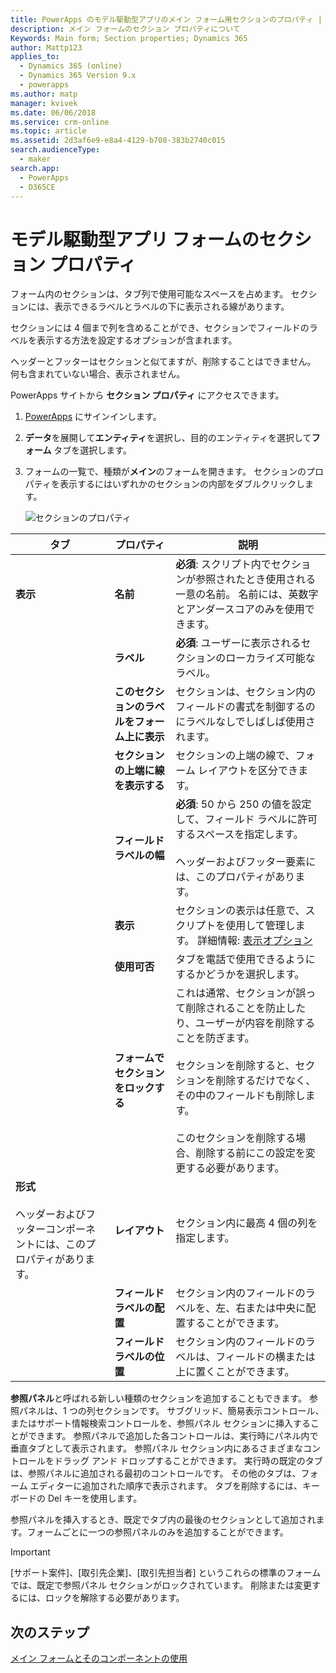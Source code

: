 ```yaml
---
title: PowerApps のモデル駆動型アプリのメイン フォーム用セクションのプロパティ | MicrosoftDocs
description: メイン フォームのセクション プロパティについて
Keywords: Main form; Section properties; Dynamics 365
author: Mattp123
applies_to:
  - Dynamics 365 (online)
  - Dynamics 365 Version 9.x
  - powerapps
ms.author: matp
manager: kvivek
ms.date: 06/06/2018
ms.service: crm-online
ms.topic: article
ms.assetid: 2d3af6e9-e8a4-4129-b708-383b2740c015
search.audienceType:
  - maker
search.app:
  - PowerApps
  - D365CE
---
```

# <a name="model-driven-app-form-section-properties"></a>モデル駆動型アプリ フォームのセクション プロパティ

 フォーム内のセクションは、タブ列で使用可能なスペースを占めます。 セクションには、表示できるラベルとラベルの下に表示される線があります。  
  
 セクションには 4 個まで列を含めることができ、セクションでフィールドのラベルを表示する方法を設定するオプションが含まれます。  
  
 ヘッダーとフッターはセクションと似てますが、削除することはできません。 何も含まれていない場合、表示されません。 

PowerApps サイトから **セクション プロパティ** にアクセスできます。 
1. [PowerApps](https://web.powerapps.com/?utm_source=padocs&utm_medium=linkinadoc&utm_campaign=referralsfromdoc) にサインインします。  

2.  **データ**を展開して**エンティティ**を選択し、目的のエンティティを選択して**フォーム** タブを選択します。 

3.  フォームの一覧で、種類が**メイン**のフォームを開きます。 セクションのプロパティを表示するにはいずれかのセクションの内部をダブルクリックします。 

    ![セクションのプロパティ](media/section-properties.png)
  
|タブ|プロパティ|説明|  
|---------|--------------|-----------------|  
|**表示**|**名前**|**必須**: スクリプト内でセクションが参照されたとき使用される一意の名前。 名前には、英数字とアンダースコアのみを使用できます。|  
||**ラベル**|**必須**: ユーザーに表示されるセクションのローカライズ可能なラベル。|  
||**このセクションのラベルをフォーム上に表示**|セクションは、セクション内のフィールドの書式を制御するのにラベルなしでしばしば使用されます。|  
||**セクションの上端に線を表示する**|セクションの上端の線で、フォーム レイアウトを区分できます。|  
||**フィールド ラベルの幅**|**必須**: 50 から 250 の値を設定して、フィールド ラベルに許可するスペースを指定します。<br /><br /> ヘッダーおよびフッター要素には、このプロパティがあります。|  
||**表示**|セクションの表示は任意で、スクリプトを使用して管理します。 詳細情報: [表示オプション](visibility-options-legacy.md)|  
||**使用可否**|タブを電話で使用できるようにするかどうかを選択します。|  
||**フォームでセクションをロックする**|これは通常、セクションが誤って削除されることを防止したり、ユーザーが内容を削除することを防ぎます。<br /><br /> セクションを削除すると、セクションを削除するだけでなく、その中のフィールドも削除します。<br /><br /> このセクションを削除する場合、削除する前にこの設定を変更する必要があります。|  
|**形式**<br /><br /> ヘッダーおよびフッターコンポーネントには、このプロパティがあります。|**レイアウト**|セクション内に最高 4 個の列を指定します。|  
||**フィールド ラベルの配置**|セクション内のフィールドのラベルを、左、右または中央に配置することができます。|  
||**フィールド ラベルの位置**|セクション内のフィールドのラベルは、フィールドの横または上に置くことができます。|  


**参照パネル**と呼ばれる新しい種類のセクションを追加することもできます。 参照パネルは、1 つの列セクションです。 サブグリッド、簡易表示コントロール、またはサポート情報検索コントロールを、参照パネル セクションに挿入することができます。 参照パネルで追加した各コントロールは、実行時にパネル内で垂直タブとして表示されます。 参照パネル セクション内にあるさまざまなコントロールをドラッグ アンド ドロップすることができます。 実行時の既定のタブは、参照パネルに追加される最初のコントロールです。 その他のタブは、フォーム エディターに追加された順序で表示されます。 タブを削除するには、キーボードの Del キーを使用します。  
  
参照パネルを挿入するとき、既定でタブ内の最後のセクションとして追加されます。フォームごとに一つの参照パネルのみを追加することができます。  
  
> [!IMPORTANT]
>  [サポート案件]、[取引先企業]、[取引先担当者] というこれらの標準のフォームでは、既定で参照パネル セクションがロックされています。 削除または変更するには、ロックを解除する必要があります。 

## <a name="next-steps"></a>次のステップ

[メイン フォームとそのコンポーネントの使用](use-main-form-and-components.md)
